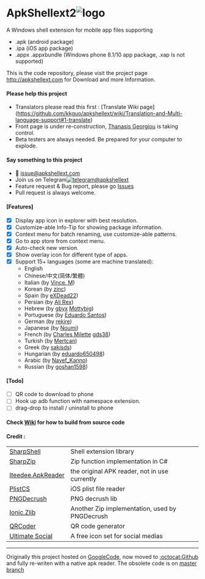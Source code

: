 # ApkShellext2![logo](https://github.com/kkguo/apkshellext/blob/ApkShellext2/ApkShellext2/Resources/Apkshellext_icons/apkshell_b64.png?raw=true)

A Windows shell extension for mobile app files supporting 
* .apk (android package)
* .ipa (iOS app package)
* .appx .appxbundle (Windows phone 8.1/10 app package, .xap is not supported)

This is the code repository, please visit the project page http://apkshellext.com for Download and more Information.

#### Please help this project
 * Translators please read this first : [Translate Wiki page] (https://github.com/kkguo/apkshellext/wiki/Translation-and-Multi-language-support#1-translate)
 * Front page is under re-construction, [Thanasis Georgiou](https://github.com/sakisds) is taking control.
 * Beta testers are always needed. Be prepared for your computer to explode.

#### Say something to this project
 * :email: issue@apkshellext.com
 * Join us on Telegram[![telegram](https://github.com/kkguo/apkshellext/blob/ApkShellext2/ApkShellext2/Resources/telegram_s.png)@apkshellext](https://telegram.me/joinchat/BrcZsQAtOKWeA7ThTyq3Ug)
 * Feature request & Bug report, please go [Issues](https://github.com/kkguo/apkshellext/issues)
 * Pull request is always welcome.

#### [Features]
 - [x] Display app icon in explorer with best resolution.
 - [x] Customize-able Info-Tip for showing package information.
 - [x] Context menu for batch renaming, use customize-able patterns.
 - [x] Go to app store from context menu.
 - [x] Auto-check new version.
 - [x] Show overlay icon for different type of apps.
 - [x] Support 15+ languages (some are machine translated):
    - English
    - Chinese/中文(简体/繁體)
    - Italian (by [Vince. M](https://crowdin.com/profile/Widget))
    - Korean (by [zinc](https://crowdin.com/profile/zinc))
    - Spain (by [eXDead22](http://translate.apkshellext.com/profile/eXDead22))
    - Persian (by [Ali Rex](http://translate.apkshellext.com/profile/ali-sholug))
    - Hebrew (by [gbyx](http://translate.apkshellext.com/profile/gbyx) [Mottybig](http://translate.apkshellext.com/profile/Mottybig))
    - Portuguese (by [Eduardo Santos](http://translate.apkshellext.com/profile/eduardo650498))
    - German (by [rekire](https://github.com/rekire/))
    - Japanese (by [Noumi](https://github.com/AndroPlus-org))
    - French (by [Charles Milette](https://github.com/charlesmilette) [gds38](http://translate.apkshellext.com/profile/gds38))
    - Turkish (by [Mertcan](http://translate.apkshellext.com/profile/Mertcan))
    - Greek (by [sakisds](http://github.com/sakisds/))
    - Hungarian (by [eduardo650498](http://translate.apkshellext.com/profile/eduardo650498))
    - Arabic (by [Nayef_Kanno](http://translate.apkshellext.com/profile/Nayef_Kanno))
    - Russian (by [goshan1598](http://translate.apkshellext.com/profile/goshan1598))
 
#### [Todo]
 - [ ] QR code to download to phone
 - [ ] Hook up adb function with namespace extension.
 - [ ] drag-drop to install / uninstall to phone

#### Check [Wiki](https://github.com/kkguo/apkshellext/wiki) for how to build from source code

#### Credit :
|||
| --- | --- |
| [SharpShell](https://github.com/dwmkerr/sharpshell)                 | Shell extension library                           |
| [SharpZip](https://github.com/icsharpcode/SharpZipLib)              | Zip function implementation in C#              |
| [Iteedee.ApkReader](https://github.com/hylander0/Iteedee.ApkReader) | the original APK reader, not in use currently     |
| [PlistCS](https://github.com/animetrics/PlistCS)                    | iOS plist file reader                          |
| [PNGDecrush](https://github.com/MikeWeller/PNGDecrush)              | PNG decrush lib                                |
| [Ionic.Zlib](https://github.com/jstedfast/Ionic.Zlib)               | Another Zip implementation, used by PNGDecrush |
| [QRCoder](https://github.com/codebude/QRCoder)                      | QR code generator                              |
| [Ultimate Social](https://www.iconfinder.com/iconsets/ultimate-social) | A free icon set for social medias           |

--------------
Originally this project hosted on [GoogleCode](code.google.com/p/apkshellext), now moved to [:octocat:Github](https://github.com/kkguo/apkshellext) and fully re-writen with a native apk reader. The obsolete code is on [master branch](https://github.com/kkguo/apkshellext/tree/master)
